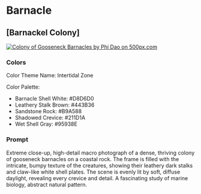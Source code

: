 # Barnacle

## [Barnackel Colony]

[![Colony of Gooseneck Barnacles by Phi Dao on 500px.com](https://drscdn.500px.org/photo/1116377403/q%3D75_m%3D600_k%3D1/v2?sig=ec08de3ac5ed0f0f0aa049c8634358bd9f6fbb32998b6d59b274868237dc37bd)](https://500px.com/photo/1116377403/colony-of-gooseneck-barnacles-by-phi-dao)

### Colors

Color Theme Name: Intertidal Zone

Color Palette:

- Barnacle Shell White: #D8D6D0
- Leathery Stalk Brown: #443B36
- Sandstone Rock: #B9A588
- Shadowed Crevice: #211D1A
- Wet Shell Gray: #95938E

### Prompt

Extreme close-up, high-detail macro photograph of a dense, thriving colony of gooseneck barnacles on a coastal rock. The frame is filled with the intricate, bumpy texture of the creatures, showing their leathery dark stalks and claw-like white shell plates. The scene is evenly lit by soft, diffuse daylight, revealing every crevice and detail. A fascinating study of marine biology, abstract natural pattern.